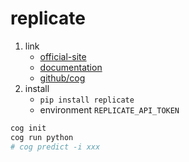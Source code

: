 # replicate

1. link
   * [official-site](https://replicate.com/)
   * [documentation](https://replicate.com/docs)
   * [github/cog](https://github.com/replicate/cog)
2. install
   * `pip install replicate`
   * environment `REPLICATE_API_TOKEN`

```bash
cog init
cog run python
# cog predict -i xxx
```
